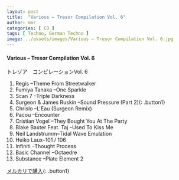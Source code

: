 ```yaml
---
layout: post
title:  "Various – Tresor Compilation Vol. 6"
author: mmr
categories: [ CD ]
tags: [ Techno, German Techno ]
image: ../assets/images/Various – Tresor Compilation Vol. 6.jpg
---
```


#### Various – Tresor Compilation Vol. 6

トレゾア　コンピレーションVol. 6

1. Regis –Theme From Streetwalker
2. Fumiya Tanaka –One Sparkle
3. Scan 7 –Triple Darkness
4. Surgeon & James Ruskin –Sound Pressure (Part 2){: .button1}
5. Chrislo –L'Eau (Surgeon Remix)
6. Pacou –Encounter
7. Cristian Vogel –They Bought You At The Party
8. Blake Baxter Feat. Taj –Used To Kiss Me
9. Neil Landstrumm–Tidal Wave Emulation
10. Heiko Laux–101 / 106
11. Infiniti –Thought Process
12. Basic Channel –Octaedre
13. Substance –Plate Element 2

[メルカリで購入](https://jp.mercari.com/item/m83834888135){: .button1}

